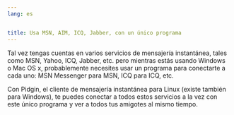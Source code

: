 ```yaml
---
lang: es


title: Usa MSN, AIM, ICQ, Jabber, con un único programa
---
```


Tal vez tengas cuentas en varios servicios de mensajería instantánea, tales como MSN, Yahoo, ICQ, Jabber, etc. pero mientras estás usando Windows o Mac OS x, probablemente necesites usar un programa para conectarte a cada uno: MSN Messenger para MSN, ICQ para ICQ, etc.

Con Pidgin, el cliente de mensajería instantánea para Linux (existe también para Windows), te puedes conectar a todos estos servicios a la vez con este único programa y ver a todos tus amigotes al mismo tiempo.

  
